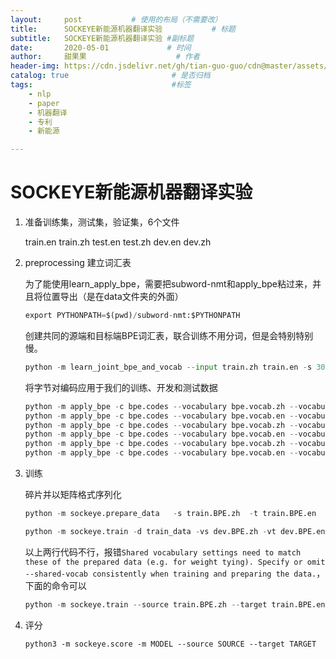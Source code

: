 ```yaml
---
layout:     post           # 使用的布局（不需要改）
title:      SOCKEYE新能源机器翻译实验           # 标题 
subtitle:   SOCKEYE新能源机器翻译实验 #副标题
date:       2020-05-01             # 时间
author:     甜果果                    # 作者
header-img: https://cdn.jsdelivr.net/gh/tian-guo-guo/cdn@master/assets/picgoimg/20200715211802.png   #背景图片
catalog: true                       # 是否归档
tags:                               #标签
    - nlp
    - paper
    - 机器翻译
    - 专利
    - 新能源

---
```


# SOCKEYE新能源机器翻译实验

1.  准备训练集，测试集，验证集，6个文件

    train.en   train.zh   test.en   test.zh   dev.en   dev.zh

2.  preprocessing 建立词汇表

    为了能使用learn_apply_bpe，需要把subword-nmt和apply_bpe粘过来，并且将位置导出（是在data文件夹的外面）

    ```python
    export PYTHONPATH=$(pwd)/subword-nmt:$PYTHONPATH
    ```

    创建共同的源端和目标端BPE词汇表，联合训练不用分词，但是会特别特别慢。

    ```python
    python -m learn_joint_bpe_and_vocab --input train.zh train.en -s 30000 -o bpe.codes --write-vocabulary bpe.vocab.zh bpe.vocab.en
    ```

    将字节对编码应用于我们的训练、开发和测试数据

    ```python
    python -m apply_bpe -c bpe.codes --vocabulary bpe.vocab.zh --vocabulary-threshold 50 < train.zh > train.BPE.zh
    python -m apply_bpe -c bpe.codes --vocabulary bpe.vocab.en --vocabulary-threshold 50 < train.en > train.BPE.en
    python -m apply_bpe -c bpe.codes --vocabulary bpe.vocab.zh --vocabulary-threshold 50 < dev.zh > dev.BPE.zh
    python -m apply_bpe -c bpe.codes --vocabulary bpe.vocab.en --vocabulary-threshold 50 < dev.en > dev.BPE.en
    python -m apply_bpe -c bpe.codes --vocabulary bpe.vocab.zh --vocabulary-threshold 50 < test.zh > test.BPE.zh
    python -m apply_bpe -c bpe.codes --vocabulary bpe.vocab.en --vocabulary-threshold 50 < test.en > test.BPE.en
    ```

3.  训练

    碎片并以矩阵格式序列化

    ```python
    python -m sockeye.prepare_data   -s train.BPE.zh  -t train.BPE.en  -o train_data
    ```

    ```python
    python -m sockeye.train -d train_data -vs dev.BPE.zh -vt dev.BPE.en --encoder transformer --decoder transformer --transformer-attention-heads 8 --transformer-feed-forward-num-hidden 2048 --max-updates 200000 --num-embed 512 --initial-learning-rate 2 --label-smoothing 0.1 --batch-size 4096 --decode-and-evaluate 500 --optimizer adam -o UM_News_zh_en_model --loglevel DEBUG --device-ids 1 --checkpoint-interval 500
    ```

    以上两行代码不行，报错`Shared vocabulary settings need to match these of the prepared data (e.g. for weight tying). Specify or omit --shared-vocab consistently when training and preparing the data.`，下面的命令可以

    ```python
    python -m sockeye.train --source train.BPE.zh --target train.BPE.en -vs dev.BPE.zh -vt dev.BPE.en --encoder transformer --decoder transformer --transformer-attention-heads 8 --transformer-feed-forward-num-hidden 2048 --max-updates 200000 --num-embed 512 --initial-learning-rate 2 --label-smoothing 0.1 --batch-size 2048 --decode-and-evaluate 500 --optimizer adam -o UM_News_zh_en_model --loglevel DEBUG --device-ids 1 --checkpoint-interval 500
    ```

4.  评分

    ```
    python3 -m sockeye.score -m MODEL --source SOURCE --target TARGET
    ```

    


